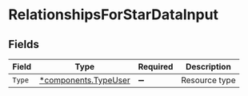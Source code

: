 # RelationshipsForStarDataInput


## Fields

| Field                                                   | Type                                                    | Required                                                | Description                                             |
| ------------------------------------------------------- | ------------------------------------------------------- | ------------------------------------------------------- | ------------------------------------------------------- |
| `Type`                                                  | [*components.TypeUser](../../models/shared/typeuser.md) | :heavy_minus_sign:                                      | Resource type                                           |